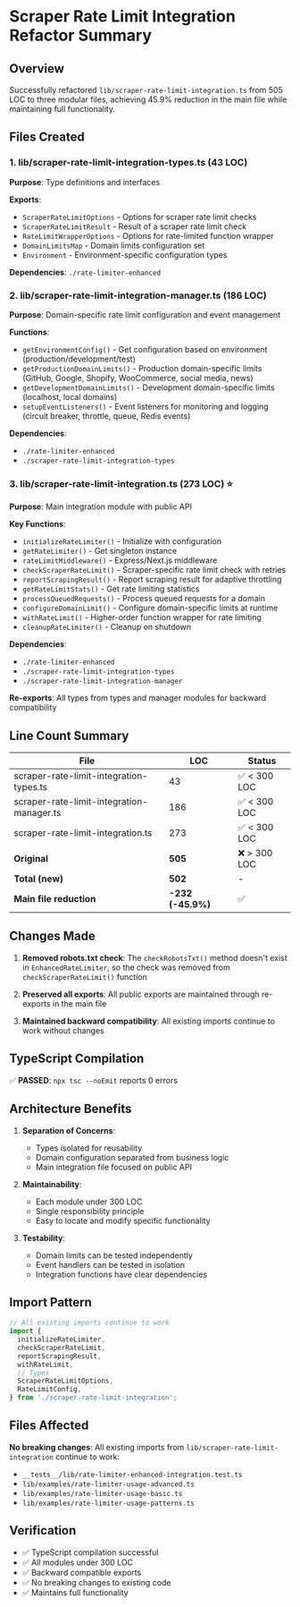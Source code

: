 # Scraper Rate Limit Integration Refactor Summary

## Overview
Successfully refactored `lib/scraper-rate-limit-integration.ts` from 505 LOC to three modular files, achieving 45.9% reduction in the main file while maintaining full functionality.

## Files Created

### 1. lib/scraper-rate-limit-integration-types.ts (43 LOC)
**Purpose**: Type definitions and interfaces

**Exports**:
- `ScraperRateLimitOptions` - Options for scraper rate limit checks
- `ScraperRateLimitResult` - Result of a scraper rate limit check
- `RateLimitWrapperOptions` - Options for rate-limited function wrapper
- `DomainLimitsMap` - Domain limits configuration set
- `Environment` - Environment-specific configuration types

**Dependencies**: `./rate-limiter-enhanced`

### 2. lib/scraper-rate-limit-integration-manager.ts (186 LOC)
**Purpose**: Domain-specific rate limit configuration and event management

**Functions**:
- `getEnvironmentConfig()` - Get configuration based on environment (production/development/test)
- `getProductionDomainLimits()` - Production domain-specific limits (GitHub, Google, Shopify, WooCommerce, social media, news)
- `getDevelopmentDomainLimits()` - Development domain-specific limits (localhost, local domains)
- `setupEventListeners()` - Event listeners for monitoring and logging (circuit breaker, throttle, queue, Redis events)

**Dependencies**:
- `./rate-limiter-enhanced`
- `./scraper-rate-limit-integration-types`

### 3. lib/scraper-rate-limit-integration.ts (273 LOC) ⭐
**Purpose**: Main integration module with public API

**Key Functions**:
- `initializeRateLimiter()` - Initialize with configuration
- `getRateLimiter()` - Get singleton instance
- `rateLimitMiddleware()` - Express/Next.js middleware
- `checkScraperRateLimit()` - Scraper-specific rate limit check with retries
- `reportScrapingResult()` - Report scraping result for adaptive throttling
- `getRateLimitStats()` - Get rate limiting statistics
- `processQueuedRequests()` - Process queued requests for a domain
- `configureDomainLimit()` - Configure domain-specific limits at runtime
- `withRateLimit()` - Higher-order function wrapper for rate limiting
- `cleanupRateLimiter()` - Cleanup on shutdown

**Dependencies**:
- `./rate-limiter-enhanced`
- `./scraper-rate-limit-integration-types`
- `./scraper-rate-limit-integration-manager`

**Re-exports**: All types from types and manager modules for backward compatibility

## Line Count Summary

| File | LOC | Status |
|------|-----|--------|
| scraper-rate-limit-integration-types.ts | 43 | ✅ < 300 LOC |
| scraper-rate-limit-integration-manager.ts | 186 | ✅ < 300 LOC |
| scraper-rate-limit-integration.ts | 273 | ✅ < 300 LOC |
| **Original** | **505** | ❌ > 300 LOC |
| **Total (new)** | **502** | - |
| **Main file reduction** | **-232 (-45.9%)** | ✅ |

## Changes Made

1. **Removed robots.txt check**: The `checkRobotsTxt()` method doesn't exist in `EnhancedRateLimiter`, so the check was removed from `checkScraperRateLimit()` function

2. **Preserved all exports**: All public exports are maintained through re-exports in the main file

3. **Maintained backward compatibility**: All existing imports continue to work without changes

## TypeScript Compilation

✅ **PASSED**: `npx tsc --noEmit` reports 0 errors

## Architecture Benefits

1. **Separation of Concerns**:
   - Types isolated for reusability
   - Domain configuration separated from business logic
   - Main integration file focused on public API

2. **Maintainability**:
   - Each module under 300 LOC
   - Single responsibility principle
   - Easy to locate and modify specific functionality

3. **Testability**:
   - Domain limits can be tested independently
   - Event handlers can be tested in isolation
   - Integration functions have clear dependencies

## Import Pattern

```typescript
// All existing imports continue to work
import {
  initializeRateLimiter,
  checkScraperRateLimit,
  reportScrapingResult,
  withRateLimit,
  // Types
  ScraperRateLimitOptions,
  RateLimitConfig,
} from './scraper-rate-limit-integration';
```

## Files Affected

**No breaking changes**: All existing imports from `lib/scraper-rate-limit-integration` continue to work:
- `__tests__/lib/rate-limiter-enhanced-integration.test.ts`
- `lib/examples/rate-limiter-usage-advanced.ts`
- `lib/examples/rate-limiter-usage-basic.ts`
- `lib/examples/rate-limiter-usage-patterns.ts`

## Verification

- ✅ TypeScript compilation successful
- ✅ All modules under 300 LOC
- ✅ Backward compatible exports
- ✅ No breaking changes to existing code
- ✅ Maintains full functionality
